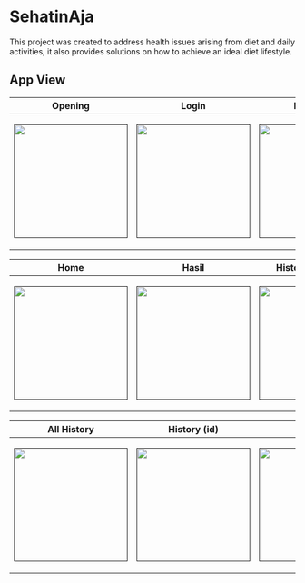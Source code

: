 
# SehatinAja

This project was created to address health issues arising from diet and daily activities, it also provides solutions on how to achieve an ideal diet lifestyle.


## App View

<table  align="center">
        <thead>
            <tr>
                <th>Opening</th>
                <th>Login</th>
				<th>Registrasi</th>
            </tr>
        </thead>
        <tbody>
            <tr>
                <td><p align="center"><a href="" target="_blank"><img src="https://i.postimg.cc/8cWSmLRL/Authentikasi-0.png" width="200"></a></p></td>
				<td><p align="center"><a href="" target="_blank"><img src="https://i.postimg.cc/VsbmwPx5/Authentikasi-1.png" width="200"></a></p></td>
				<td><p align="center"><a href="" target="_blank"><img src="https://i.postimg.cc/PrWHLzrj/Authentikasi-2.png" width="200"></a></p></td>
            </tr>
        </tbody>
    </table>


<table  align="center">
        <thead>
            <tr>
                <th>Home</th>
                <th>Hasil</th>
				<th>History (kososng)</th>
            </tr>
        </thead>
        <tbody>
            <tr>
                <td><p align="center"><a href="" target="_blank"><img src="https://i.postimg.cc/59C09ChB/Generate-rekomendasi-makanan.png" width="200"></a></p></td>
				<td><p align="center"><a href="" target="_blank"><img src="https://i.postimg.cc/tgTGmKdq/Generate-3.png" width="200"></a></p>
</td>
				<td><p align="center"><a href="" target="_blank"><img src="https://i.postimg.cc/tJ00J7KJ/History-0.png" width="200"></a></p>
</td>
            </tr>
        </tbody>
    </table>

<table  align="center">
        <thead>
            <tr>
                <th>All History</th>
                <th>History (id)</th>
				<th>Profile</th>
            </tr>
        </thead>
        <tbody>
            <tr>
                <td><p align="center"><a href="" target="_blank"><img src="https://i.postimg.cc/dVJYGkLT/History-1.png" width="200"></a></p></td>
				<td><p align="center"><a href="" target="_blank"><img src="https://i.postimg.cc/j5n0RykB/History-2.png" width="200"></a></p>
</td>
				<td><p align="center"><a href="" target="_blank"><img src="https://i.postimg.cc/KcLSVrTM/Profile.png" width="200"></a></p>
</td>
            </tr>
        </tbody>
    </table>
<br/>
